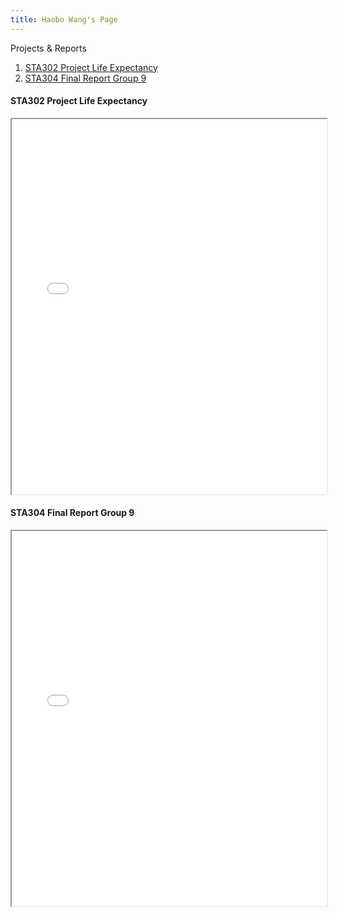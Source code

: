 ```yaml
---
title: Haobo Wang's Page
---
```

Projects & Reports

1. [STA302 Project Life Expectancy](STA302%20Project%20Life%20Expectancy.pdf)
2. [STA304 Final Report Group 9](STA304_Final_Report_Group_9.pdf)


#### STA302 Project Life Expectancy
<iframe src="STA302%20Project%20Life%20Expectancy.pdf" width="100%" height="600px"></iframe>

#### STA304 Final Report Group 9
<iframe src="STA304_Final_Report_Group_9.pdf" width="100%" height="600px"></iframe>
